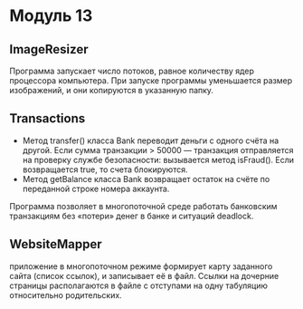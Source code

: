 # Модуль 13

ImageResizer
-
Программа запускает число потоков, равное количеству ядер процессора компьютера.
При запуске программы уменьшается размер изображений, и они копируются в указанную папку.

Transactions
-
- Метод transfer() класса Bank переводит деньги с одного счёта на другой. 
Если сумма транзакции > 50000 — транзакция отправляется на проверку службе безопасности: 
вызывается метод isFraud(). Если возвращается true, то счета блокируются.
- Метод getBalance класса Bank возвращает остаток на счёте по переданной строке номера аккаунта.

Программа позволяет в многопоточной среде работать банковским транзакциям без «потери» денег в банке и ситуаций deadlock.

WebsiteMapper
-
приложение в многопоточном режиме формирует карту заданного сайта (список ссылок), и записывает её в файл. 
Ссылки на дочерние страницы располагаются в файле с отступами на одну табуляцию относительно родительских. 
